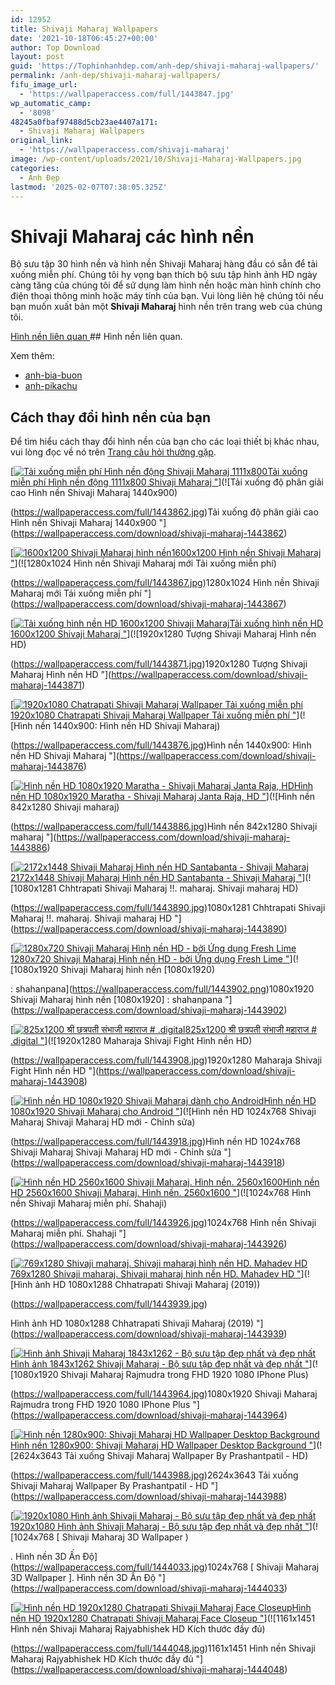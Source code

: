 ```yaml
---
id: 12952
title: Shivaji Maharaj Wallpapers
date: '2021-10-18T06:45:27+00:00'
author: Top Download
layout: post
guid: 'https://Tophinhanhdep.com/anh-dep/shivaji-maharaj-wallpapers/'
permalink: /anh-dep/shivaji-maharaj-wallpapers/
fifu_image_url:
  - 'https://wallpaperaccess.com/full/1443847.jpg'
wp_automatic_camp:
  - '8098'
48245a0fbaf97488d5cb23ae4407a171:
  - Shivaji Maharaj Wallpapers
original_link:
  - 'https://wallpaperaccess.com/shivaji-maharaj'
image: /wp-content/uploads/2021/10/Shivaji-Maharaj-Wallpapers.jpg
categories:
  - Ảnh Đẹp
lastmod: '2025-02-07T07:38:05.325Z'
---
```

# Shivaji Maharaj các hình nền

Bộ sưu tập 30 hình nền và hình nền Shivaji Maharaj hàng đầu có sẵn để tải xuống miễn phí. Chúng tôi hy vọng bạn thích bộ sưu tập hình ảnh HD ngày càng tăng của chúng tôi để sử dụng làm hình nền hoặc màn hình chính cho điện thoại thông minh hoặc máy tính của bạn. Vui lòng liên hệ chúng tôi nếu bạn muốn xuất bản một **Shivaji Maharaj** hình nền trên trang web của chúng tôi.

[Hình nền liên quan ](#related) ## Hình nền liên quan.

   
 Xem thêm:

   
- [anh-bia-buon](https://tophinhanhdep.com/anh-bia/anh-bia-buon/)
- [anh-pikachu](https://tophinhanhdep.com/anh-anime/anh-pikachu/)

## Cách thay đổi hình nền của bạn

Để tìm hiểu cách thay đổi hình nền của bạn cho các loại thiết bị khác nhau, vui lòng đọc về nó trên [Trang câu hỏi thường gặp](https://tophinhanhdep.com/faq/).

  
[[![Tải xuống miễn phí Hình nền động Shivaji Maharaj 1111x800](https://wallpaperaccess.com/full/1443847.jpg)Tải xuống miễn phí Hình nền động 1111x800 Shivaji Maharaj "](https://wallpaperaccess.com/download/shivaji-maharaj-1443847)](![Tải xuống độ phân giải cao Hình nền Shivaji Maharaj 1440x900)

(https://wallpaperaccess.com/full/1443862.jpg)Tải xuống độ phân giải cao Hình nền Shivaji Maharaj 1440x900 "](https://wallpaperaccess.com/download/shivaji-maharaj-1443862)

[[![1600x1200 Shivaji Maharaj hình nền](https://wallpaperaccess.com/full/1443865.jpg)1600x1200 Hình nền Shivaji Maharaj "](https://wallpaperaccess.com/download/shivaji-maharaj-1443865)](![1280x1024 Hình nền Shivaji Maharaj mới Tải xuống miễn phí)

(https://wallpaperaccess.com/full/1443867.jpg)1280x1024 Hình nền Shivaji Maharaj mới Tải xuống miễn phí "](https://wallpaperaccess.com/download/shivaji-maharaj-1443867)

[[![Tải xuống hình nền HD 1600x1200 Shivaji Maharaj](https://wallpaperaccess.com/full/1443868.jpg)Tải xuống hình nền HD 1600x1200 Shivaji Maharaj "](https://wallpaperaccess.com/download/shivaji-maharaj-1443868)](![1920x1280 Tượng Shivaji Maharaj Hình nền HD)

(https://wallpaperaccess.com/full/1443871.jpg)1920x1280 Tượng Shivaji Maharaj Hình nền HD "](https://wallpaperaccess.com/download/shivaji-maharaj-1443871)

[[![1920x1080 Chatrapati Shivaji Maharaj Wallpaper Tải xuống miễn phí](https://wallpaperaccess.com/full/1443873.jpg)1920x1080 Chatrapati Shivaji Maharaj Wallpaper Tải xuống miễn phí "](https://wallpaperaccess.com/download/shivaji-maharaj-1443873)](![Hình nền 1440x900: Hình nền HD Shivaji Maharaj)

(https://wallpaperaccess.com/full/1443876.jpg)Hình nền 1440x900: Hình nền HD Shivaji Maharaj "](https://wallpaperaccess.com/download/shivaji-maharaj-1443876)

[[![Hình nền HD 1080x1920 Maratha - Shivaji Maharaj Janta Raja, HD](https://wallpaperaccess.com/full/1443883.jpg)Hình nền HD 1080x1920 Maratha - Shivaji Maharaj Janta Raja, HD "](https://wallpaperaccess.com/download/shivaji-maharaj-1443883)](![Hình nền 842x1280 Shivaji maharaj)

(https://wallpaperaccess.com/full/1443886.jpg)Hình nền 842x1280 Shivaji maharaj "](https://wallpaperaccess.com/download/shivaji-maharaj-1443886)

[[![2172x1448 Shivaji Maharaj Hình nền HD Santabanta - Shivaji Maharaj](https://wallpaperaccess.com/full/1443887.jpg)2172x1448 Shivaji Maharaj Hình nền HD Santabanta - Shivaji Maharaj "](https://wallpaperaccess.com/download/shivaji-maharaj-1443887)](![1080x1281 Chhtrapati Shivaji Maharaj !!.  maharaj.  Shivaji maharaj HD)

(https://wallpaperaccess.com/full/1443890.jpg)1080x1281 Chhtrapati Shivaji Maharaj !!. maharaj. Shivaji maharaj HD "](https://wallpaperaccess.com/download/shivaji-maharaj-1443890)

[[![1280x720 Shivaji Maharaj Hình nền HD - bởi Ứng dụng Fresh Lime](https://wallpaperaccess.com/full/1443891.jpg)1280x720 Shivaji Maharaj Hình nền HD - bởi Ứng dụng Fresh Lime "](https://wallpaperaccess.com/download/shivaji-maharaj-1443891)](![1080x1920 Shivaji Maharaj hình nền [1080x1920)

 : shahanpana](https://wallpaperaccess.com/full/1443902.png)1080x1920 Shivaji Maharaj hình nền \[1080x1920\] : shahanpana "](https://wallpaperaccess.com/download/shivaji-maharaj-1443902)

[[![825x1200 श्री छत्रपती संभाजी महाराज # .digital](https://wallpaperaccess.com/full/1443904.jpg)825x1200 श्री छत्रपती संभाजी महाराज # .digital "](https://wallpaperaccess.com/download/shivaji-maharaj-1443904)](![1920x1280 Maharaja Shivaji Fight Hình nền HD)

(https://wallpaperaccess.com/full/1443908.jpg)1920x1280 Maharaja Shivaji Fight Hình nền HD "](https://wallpaperaccess.com/download/shivaji-maharaj-1443908)

[[![Hình nền HD 1080x1920 Shivaji Maharaj dành cho Android](https://wallpaperaccess.com/full/1443910.jpg)Hình nền HD 1080x1920 Shivaji Maharaj cho Android "](https://wallpaperaccess.com/download/shivaji-maharaj-1443910)](![Hình nền HD 1024x768 Shivaji Maharaj Shivaji Maharaj HD mới - Chỉnh sửa)

(https://wallpaperaccess.com/full/1443918.jpg)Hình nền HD 1024x768 Shivaji Maharaj Shivaji Maharaj HD mới - Chỉnh sửa "](https://wallpaperaccess.com/download/shivaji-maharaj-1443918)

[[![Hình nền HD 2560x1600 Shivaji Maharaj.  Hình nền.  2560x1600](https://wallpaperaccess.com/full/1443921.jpg)Hình nền HD 2560x1600 Shivaji Maharaj. Hình nền. 2560x1600 "](https://wallpaperaccess.com/download/shivaji-maharaj-1443921)](![1024x768 Hình nền Shivaji Maharaj miễn phí.  Shahaji)

(https://wallpaperaccess.com/full/1443926.jpg)1024x768 Hình nền Shivaji Maharaj miễn phí. Shahaji "](https://wallpaperaccess.com/download/shivaji-maharaj-1443926)

[[![769x1280 Shivaji maharaj.  Shivaji maharaj hình nền HD.  Mahadev HD](https://wallpaperaccess.com/full/1443934.jpg)769x1280 Shivaji maharaj. Shivaji maharaj hình nền HD. Mahadev HD "](https://wallpaperaccess.com/download/shivaji-maharaj-1443934)](![Hình ảnh HD 1080x1288 Chhatrapati Shivaji Maharaj (2019))

(https://wallpaperaccess.com/full/1443939.jpg)

Hình ảnh HD 1080x1288 Chhatrapati Shivaji Maharaj (2019) "](https://wallpaperaccess.com/download/shivaji-maharaj-1443939)

[[![Hình ảnh Shivaji Maharaj 1843x1262 - Bộ sưu tập đẹp nhất và đẹp nhất](https://wallpaperaccess.com/full/1443945.jpg)Hình ảnh 1843x1262 Shivaji Maharaj - Bộ sưu tập đẹp nhất và đẹp nhất "](https://wallpaperaccess.com/download/shivaji-maharaj-1443945)](![1080x1920 Shivaji Maharaj Rajmudra trong FHD 1920 1080 IPhone Plus)

(https://wallpaperaccess.com/full/1443964.jpg)1080x1920 Shivaji Maharaj Rajmudra trong FHD 1920 1080 IPhone Plus "](https://wallpaperaccess.com/download/shivaji-maharaj-1443964)

[[![Hình nền 1280x900: Shivaji Maharaj HD Wallpaper Desktop Background](https://wallpaperaccess.com/full/1443972.jpg)Hình nền 1280x900: Shivaji Maharaj HD Wallpaper Desktop Background "](https://wallpaperaccess.com/download/shivaji-maharaj-1443972)](![2624x3643 Tải xuống Shivaji Maharaj Wallpaper By Prashantpatil - HD)

(https://wallpaperaccess.com/full/1443988.jpg)2624x3643 Tải xuống Shivaji Maharaj Wallpaper By Prashantpatil - HD "](https://wallpaperaccess.com/download/shivaji-maharaj-1443988)

[[![1920x1080 Hình ảnh Shivaji Maharaj - Bộ sưu tập đẹp nhất và đẹp nhất](https://wallpaperaccess.com/full/1444020.jpg)1920x1080 Hình ảnh Shivaji Maharaj - Bộ sưu tập đẹp nhất và đẹp nhất "](https://wallpaperaccess.com/download/shivaji-maharaj-1444020)](![1024x768 [ Shivaji Maharaj 3D Wallpaper )

.  Hình nền 3D Ấn Độ](https://wallpaperaccess.com/full/1444033.jpg)1024x768 \[ Shivaji Maharaj 3D Wallpaper \]. Hình nền 3D Ấn Độ "](https://wallpaperaccess.com/download/shivaji-maharaj-1444033)

[[![Hình nền HD 1920x1280 Chatrapati Shivaji Maharaj Face Closeup](https://wallpaperaccess.com/full/1444046.jpg)Hình nền HD 1920x1280 Chatrapati Shivaji Maharaj Face Closeup "](https://wallpaperaccess.com/download/shivaji-maharaj-1444046)](![1161x1451 Hình nền Shivaji Maharaj Rajyabhishek HD Kích thước đầy đủ)

(https://wallpaperaccess.com/full/1444048.jpg)1161x1451 Hình nền Shivaji Maharaj Rajyabhishek HD Kích thước đầy đủ "](https://wallpaperaccess.com/download/shivaji-maharaj-1444048)
